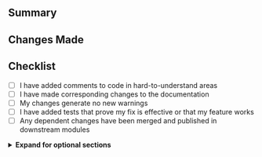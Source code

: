 ## Summary

<!-- Provide a concise summary "Why are the changes needed"? 
Include any relevant links, such as Jira tickets, Slack discussions, 
or design documents. -->

## Changes Made

<!-- Describe the specific changes that have been made in this pull 
request. Provide details on the approach taken to address the problem 
and any notable implementation details. -->

## Checklist

- [ ] I have added comments to code in hard-to-understand areas
- [ ] I have made corresponding changes to the documentation
- [ ] My changes generate no new warnings
- [ ] I have added tests that prove my fix is effective or that my feature works
- [ ] Any dependent changes have been merged and published in downstream modules

<!-- Optional Sections -->
<details>
<summary><strong>Expand for optional sections</strong></summary>

## Screenshots 
<!-- If the changes are visual, including screenshots or GIFs can 
help reviewers understand them more easily. -->

## Related issues
<!-- A link to any related issues or bugs that the pull request 
addresses, connecting the code's context with the problem it 
solves. -->

## Testing instructions
<!-- Instructions on how to test the changes made in the pull 
request, helping reviewers validate the code. -->

## Special notes for your reviewer
<!-- If there are any specific instructions or considerations you 
want to highlight for the reviewer, include them in this section. -->

</details>
<!-- End of Optional Sections -->